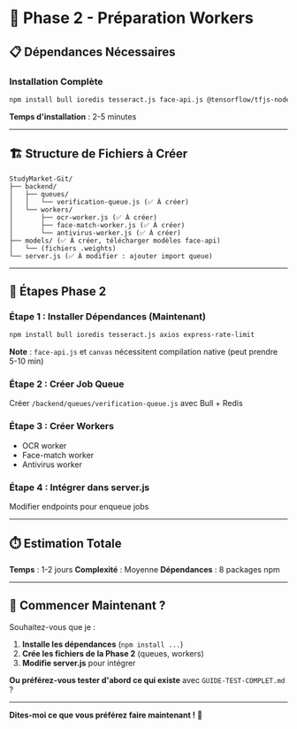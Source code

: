 # 🚀 Phase 2 - Préparation Workers

## 📋 Dépendances Nécessaires

### Installation Complète

```bash
npm install bull ioredis tesseract.js face-api.js @tensorflow/tfjs-node canvas axios express-rate-limit prom-client
```

**Temps d'installation** : 2-5 minutes

---

## 🏗️ Structure de Fichiers à Créer

```
StudyMarket-Git/
├── backend/
│   ├── queues/
│   │   └── verification-queue.js (✅ À créer)
│   └── workers/
│       ├── ocr-worker.js (✅ À créer)
│       ├── face-match-worker.js (✅ À créer)
│       └── antivirus-worker.js (✅ À créer)
├── models/ (✅ À créer, télécharger modèles face-api)
│   └── (fichiers .weights)
└── server.js (✅ À modifier : ajouter import queue)
```

---

## 🎯 Étapes Phase 2

### Étape 1 : Installer Dépendances (Maintenant)
```bash
npm install bull ioredis tesseract.js axios express-rate-limit
```

**Note** : `face-api.js` et `canvas` nécessitent compilation native (peut prendre 5-10 min)

### Étape 2 : Créer Job Queue
Créer `/backend/queues/verification-queue.js` avec Bull + Redis

### Étape 3 : Créer Workers
- OCR worker
- Face-match worker
- Antivirus worker

### Étape 4 : Intégrer dans server.js
Modifier endpoints pour enqueue jobs

---

## ⏱️ Estimation Totale

**Temps** : 1-2 jours
**Complexité** : Moyenne
**Dépendances** : 8 packages npm

---

## 🎯 Commencer Maintenant ?

Souhaitez-vous que je :
1. **Installe les dépendances** (`npm install ...`)
2. **Crée les fichiers de la Phase 2** (queues, workers)
3. **Modifie server.js** pour intégrer

**Ou préférez-vous tester d'abord ce qui existe** avec `GUIDE-TEST-COMPLET.md` ?

---

**Dites-moi ce que vous préférez faire maintenant !** 🚀

